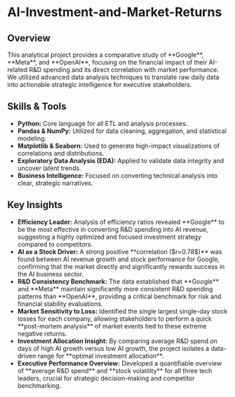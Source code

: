 # AI-Investment-and-Market-Returns

<h2>Overview</h2>
<p>
This analytical project provides a comparative study of **Google**, **Meta**, and **OpenAI**, focusing on the financial impact of their AI-related R&D spending and its direct correlation with market performance. We utilized advanced data analysis techniques to translate raw daily data into actionable strategic intelligence for executive stakeholders.
</p>

<h2>Skills & Tools</h2>
<ul>
  <li><b>Python:</b> Core language for all ETL and analysis processes.</li>
  <li><b>Pandas & NumPy:</b> Utilized for data cleaning, aggregation, and statistical modeling.</li>
  <li><b>Matplotlib & Seaborn:</b> Used to generate high-impact visualizations of correlations and distributions.</li>
  <li><b>Exploratory Data Analysis (EDA):</b> Applied to validate data integrity and uncover latent trends.</li>
  <li><b>Business Intelligence:</b> Focused on converting technical analysis into clear, strategic narratives.</li>
</ul>

<h2> Key Insights</h2>
<ul class="insight-list">
  <li><b>Efficiency Leader:</b> Analysis of efficiency ratios revealed **Google** to be the most effective in converting R&D spending into AI revenue, suggesting a highly optimized and focused investment strategy compared to competitors.</li>
  <li><b>AI as a Stock Driver:</b> A strong positive **correlation ($r=0.78$)** was found between AI revenue growth and stock performance for Google, confirming that the market directly and significantly rewards success in the AI business sector.</li>
  <li><b>R&D Consistency Benchmark:</b> The data established that **Google** and **Meta** maintain significantly more consistent R&D spending patterns than **OpenAI**, providing a critical benchmark for risk and financial stability evaluations.</li>
  <li><b>Market Sensitivity to Loss:</b> Identified the single largest single-day stock losses for each company, allowing stakeholders to perform a quick **post-mortem analysis** of market events tied to these extreme negative returns.</li>
  <li><b>Investment Allocation Insight:</b> By comparing average R&D spend on days of high AI growth versus low AI growth, the project isolates a data-driven range for **optimal investment allocation**.</li>
  <li><b>Executive Performance Overview:</b> Developed a quantifiable overview of **average R&D spend** and **stock volatility** for all three tech leaders, crucial for strategic decision-making and competitor benchmarking.</li>
</ul>

